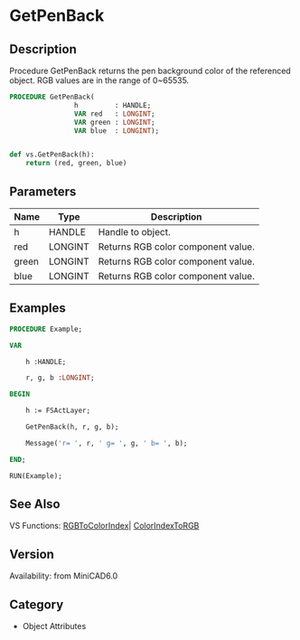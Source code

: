 # GetPenBack

## Description
Procedure GetPenBack returns the pen background color of the referenced object. RGB values are in the range of 0~65535.

```pascal
PROCEDURE GetPenBack(
				h         : HANDLE;
				VAR red   : LONGINT;
				VAR green : LONGINT;
				VAR blue  : LONGINT);
```

```python

def vs.GetPenBack(h):
    return (red, green, blue)
```

## Parameters
|Name|Type|Description|
|---|---|---|
|h|HANDLE|Handle to object.|
|red|LONGINT|Returns RGB color component value.|
|green|LONGINT|Returns RGB color component value.|
|blue|LONGINT|Returns RGB color component value.|

## Examples
```pascal
PROCEDURE Example;

VAR

	h :HANDLE;

	r, g, b :LONGINT;

BEGIN

	h := FSActLayer;

	GetPenBack(h, r, g, b);

	Message('r= ', r, ' g= ', g, ' b= ', b);

END;

RUN(Example);
```

## See Also
VS Functions:
[RGBToColorIndex](RGBToColorIndex.md)| [ColorIndexToRGB](ColorIndexToRGB.md)

## Version
Availability: from MiniCAD6.0
## Category
* Object Attributes


